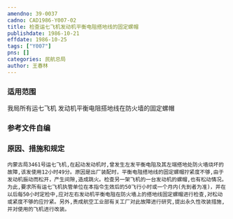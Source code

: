 ```yaml
---
amendno: 39-0037  
cadno: CAD1986-Y007-02  
title: 检查运七飞机发动机平衡电阻搭地线的固定螺帽  
publishdate: 1986-10-21  
effdate: 1986-10-25  
tags: ["Y007"]  
pns: []  
categories: 民航总局  
author: 王春林  
---
```

  
### 适用范围  
我局所有运七飞机
发动机平衡电阻搭地线在防火墙的固定螺帽  
  
<!--more-->  
### 参考文件自编  
  
### 原因、措施和规定  
    内蒙古局3461号运七飞机,在起动发动机时,曾发生左发平衡电阻及其左端搭地处防火墙烧坏的故障,该发使用12小时49分。原因是出厂装配时，平衡电阻搭地线的固定螺帽拧紧度不够,由于发动机振动而松开，产生间隙,造成跳火。检查另一架飞机的一台发动机的螺帽,也有松动情况。  
    为此,要求所有运七飞机执管单位在本指令生效后的50飞行小时或一个月内(先到者为准)，并在以后每50小时定检中,应对左右发动机平衡电阻在防火墙上的搭地线固定螺帽进行检查,对松动或紧度不够的应拧紧。另外,责成航空工业部有关工厂对此故障进行研究,提出永久性改装措施,并对使用的飞机进行改装。  
